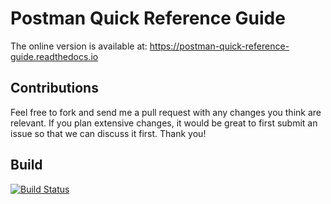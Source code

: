 # Postman Quick Reference Guide

The online version is available at: https://postman-quick-reference-guide.readthedocs.io

## Contributions

Feel free to fork and send me a pull request with any changes you think are relevant. If you plan extensive changes, it would be great to first submit an issue so that we can discuss it first. Thank you! 

## Build

[![Build Status](https://travis-ci.com/vdespa/postman-quick-reference-guide.svg?branch=master)](https://travis-ci.com/vdespa/postman-quick-reference-guide)

